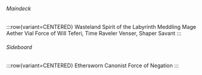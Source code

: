 ###### Maindeck

:::row{variant=CENTERED}
Wasteland
Spirit of the Labyrinth
Meddling Mage
Aether Vial
Force of Will
Teferi, Time Raveler
Venser, Shaper Savant
:::

###### Sideboard

:::row{variant=CENTERED}
Ethersworn Canonist
Force of Negation
:::
